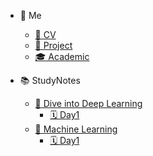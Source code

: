 <!-- docs/_sidebar.md -->

* 🪪 Me
  * [📄 CV](Me/CV.md)
  * [🚀 Project](Me/Project.md)
  * [🎓 Academic](Me/Academic.md)

* 📚 StudyNotes
  * [📘 Dive into Deep Learning](StudyNotes/DiveintoDeepLearning/Notes/README.md)
    * [🗓️ Day1](StudyNotes/DiveintoDeepLearning/Notes/day1.md) 
  * [📘 Machine Learning](StudyNotes/MachineLearning/Notes/README.md)
    * [🗓️ Day1](StudyNotes/MachineLearning/Notes/day1.md)
